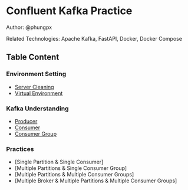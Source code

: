 # Confluent Kafka Practice

Author: @phungpx

Related Technologies: Apache Kafka, FastAPI, Docker, Docker Compose

## Table Content

### Environment Setting

- [Server Cleaning](docs/wiki/clean_server.md)
- [Virtual Environment](docs/wiki/environment_setup.md)

### Kafka Understanding

- [Producer](docs/wiki/producer.md)
- [Consumer](docs/wiki/consumer.md)
- [Consumer Group](docs/wiki/consumer_group.md)

### Practices

- [Single Partition & Single Consumer]
- [Multiple Partitions & Single Consumer Group]
- [Multiple Partitions & Multiple Consumer Groups]
- [Multiple Broker & Multiple Partitions & Multiple Consumer Groups]
